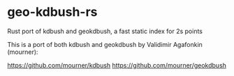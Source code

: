 # geo-kdbush-rs
Rust port of kdbush and geokdbush, a fast static index for 2s points

This is a port of both kdbush and geokdbush by Validimir Agafonkin (mourner):

https://github.com/mourner/kdbush
https://github.com/mourner/geokdbush
